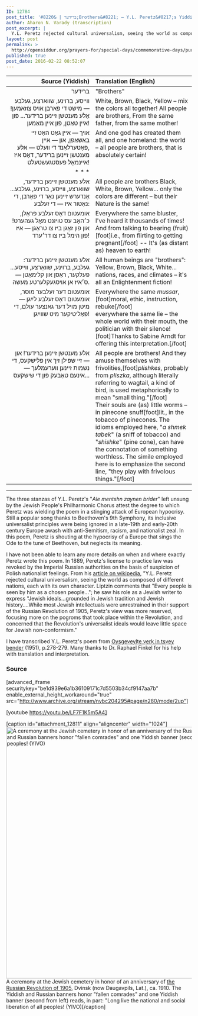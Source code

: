 ```yaml
---
ID: 12784
post_title: 'בּרידער | &#8220;Brothers&#8221; – Y.L. Peretz&#8217;s Yiddish Lampoon of Friedrich Schiller&#8217;s Ode to Joy'
author: Aharon N. Varady (transcription)
post_excerpt: |
  Y.L. Peretz rejected cultural universalism, seeing the world as composed of different nations, each with its own character. Liptzin comments that "Every people is seen by him as a chosen people..."; he saw his role as a Jewish writer to express "Jewish ideals...grounded in Jewish tradition and Jewish history." This is Peretz lampoon of the popularity of Friedrich Schiller's idealistic paean made famous as the lyrics to the climax of Beethoven's Ninth Symphony.
layout: post
permalink: >
  http://opensiddur.org/prayers-for/special-days/commemorative-days/purim/brothers-y-l-peretzs-yiddish-critique-of-friedrich-schillers-ode-to-joy/
published: true
post_date: 2016-02-22 08:52:07
---
```

<table style="margin-left: auto;margin-right: auto;" class="draggable">
<thead><tr><th id="x" style="text-align: right;">Source (Yiddish)</th><th style="text-align: left;">Translation (English)</th></tr></thead>
<tbody>
<tr><td style="vertical-align:top;" width="46%">
<div class="yiddish" style="text-align: right;"><span lang="he">
ברידער
</span></div>
</td>
 
<td style="vertical-align:top;" width="53%">
<div class="english">
"Brothers"
</div>
</td></tr>


<tr><td style="vertical-align:top;" width="46%">
<div class="yiddish" style="text-align: right;"><span lang="he">
ווייסע, ברוינע, שווארצע, געלבע —
מישט די פארבן אויס צוזאמען!
אַלע מענטשן זיינען ברידער...
פון איין טאַטן, פון איין מאַמען!
</span></div>
</td>
 
<td style="vertical-align:top;" width="53%">
<div class="english">
White, Brown, Black, Yellow –
mix the colors all together!
All people are brothers,
From the same father, from the same mother!
</div>
</td></tr>


<tr><td style="vertical-align:top;" width="46%">
<div class="yiddish" style="text-align: right;"><span lang="he">
אויך — איין גאָט האָט זיי באַשאַפן,
און — איין ,פאָטערלאַנד די וועלט —
אלע מענטשן זיינען ברידער,
דאָס איז איינמאָל פעסטגעשטעלט!
</span></div>
</td>
 
<td style="vertical-align:top;" width="53%">
<div class="english">
And one god has created them all,
and one homeland: the world –
all people are brothers,
that is absolutely certain!
</div>
</td></tr>

<tr><td><div class="liturgy" style="text-align: right;"><span lang="he">* * *</td><td></td></tr>

<tr><td style="vertical-align:top;" width="46%">
<div class="yiddish" style="text-align: right;"><span lang="he">
אלע מענטשן זיינען ברידער,
שווארצע, ווייסע, ברוינע, געלבע...
אַנדערש זיינען נאָר די פאַרבן,
די נאַטור איז — די זעלבע:
</span></div>
</td>
 
<td style="vertical-align:top;" width="53%">
<div class="english">
All people are brothers
Black, White, Brown, Yellow...
only the colors are different –
but their Nature is the same!
</div>
</td></tr>


<tr><td style="vertical-align:top;" width="46%">
<div class="yiddish" style="text-align: right;"><span lang="he">
אומעטום דאָס זעלבע פּראַלן,
כ׳האָב עס טויזנט מאָל געהערט!
און פון זאָגן ביז צו טראָגן —
איז פון הימל ביז צו דר׳ערד!
</span></div>
</td>
 
<td style="vertical-align:top;" width="53%">
<div class="english">
Everywhere the same bluster,
I've heard it thousands of times!
And from talking to bearing (fruit)[foot]i.e., from flirting to getting pregnant[/foot] --
It's (as distant as) heaven to earth!
</div>
</td></tr>


<tr><td style="vertical-align:top;" width="46%">
<div class="yiddish" style="text-align: right;"><span lang="he">
אלע מענטשן זיינען ברידער:
געלבע, ברוינע, שוואַרצע, װײסע...
פעלקער, ראַסן און קלימאַטן —
ס׳איז אן אויסגעקלערטע מעשה.
</span></div>
</td>
 
<td style="vertical-align:top;" width="53%">
<div class="english">
All human beings are "brothers":
Yellow, Brown, Black, White...
nations, races, and climates –
it's all an Enlightenment fiction!
</div>
</td></tr>


<tr><td style="vertical-align:top;" width="46%">
<div class="yiddish" style="text-align: right;"><span lang="he">
אומעטום דער זעלבער מוסר,
אומעטום דאָס זעלבע לײַגן —
מיטן מויל דער גאנצער עולם,
די פּאָליטיקער מיט שווײַגן!
</span></div>
</td>
 
<td style="vertical-align:top;" width="53%">
<div class="english">
Everywhere the same <em>mussar</em>, [foot]moral, ethic, instruction, rebuke[/foot]&nbsp;<br />
everywhere the same lie –
the whole world with their mouth,
the politician with their silence![foot]Thanks to Sabine Arndt for offering this interpretation.[/foot]
</div>
</td></tr>


<tr><td style="vertical-align:top;" width="46%">
<div class="yiddish" style="text-align: right;"><span lang="he">
אלע מענטשן זיינען ברידער!
און — זיי שפּילן זיך אין פלישקעס,
די נשמות זיינען ווערעמלעך —
אינעם טאַבעק פון די שישקעס...
</span></div>
</td>
 
<td style="vertical-align:top;" width="53%">
<div class="english">
All people are brothers!
And they amuse themselves with frivolities,[foot]<em>plishkes</em>, probably from <em>pliszka</em>, although literally referring to wagtail, a kind of bird, is used metaphorically to mean "small thing."[/foot]&nbsp;<br />
Their souls are (as) little worms –
in pinecone snuff[foot]lit., in the tobacco of pinecones. The idioms employed here, "<em>a shmek tabek</em>" (a sniff of tobacco) and "<em>shishke</em>" (pine cone), can have the connotation of something worthless. The simile employed here is to emphasize the second line, "they play with frivolous things."[/foot]
</div>
</td></tr></tbody></table>

<hr />

The three stanzas of Y.L. Peretz's "<em>Ale mentshn zaynen brider</em>" left unsung by the Jewish People's Philharmonic Chorus attest the degree to which Peretz was wielding the poem in a stinging attack of European hypocrisy. Still a popular song thanks to Beethoven's 9th Symphony, its inclusive universalist principles were being ignored in a late-19th and early-20th century Europe awash with anti-Semitism, racism, and nationalist zeal. In this poem, Peretz is shouting at the hypocrisy of a Europe that sings the Ode to the tune of Beethoven, but neglects its meaning.

I have not been able to learn any more details on when and where exactly Peretz wrote this poem. In 1889, Peretz's license to practice law was revoked by the Imperial Russian authorities on the basis of suspicion of Polish nationalist feelings. From his <a href="https://en.wikipedia.org/wiki/I._L._Peretz">article on wikipedia</a>, "Y.L. Peretz rejected cultural universalism, seeing the world as composed of different nations, each with its own character. Liptzin comments that "Every people is seen by him as a chosen people..."; he saw his role as a Jewish writer to express "Jewish ideals...grounded in Jewish tradition and Jewish history....While most Jewish intellectuals were unrestrained in their support of the Russian Revolution of 1905, Peretz's view was more reserved, focusing more on the pogroms that took place within the Revolution, and concerned that the Revolution's universalist ideals would leave little space for Jewish non-conformism."

I have transcribed Y.L. Peretz's poem from <a href="https://archive.org/stream/nybc204295#page/n280/mode/2up">Oysgeṿeylṭe ṿerḳ in tsṿey bender</a> (1951), p.278-279. Many thanks to Dr. Raphael Finkel for his help with translation and interpretation.

<h3>Source</h3>

[advanced_iframe securitykey="be1d939e6a1b36109171c7d5503b34cf9147aa7b" enable_external_height_workaround="true" src="http://www.archive.org/stream/nybc204295#page/n280/mode/2up"]

[youtube https://youtu.be/LF7F1K5m5A4]

[caption id="attachment_12811" align="aligncenter" width="1024"]<a href="http://opensiddur.org/wp-content/uploads/2016/02/Ceremony-at-the-Jewish-cemetery-in-honor-of-an-anniversary-of-the-Russian-Revolution-of-1905-Dvinsk-ca.-1910.png" rel="attachment wp-att-12811"><img src="http://opensiddur.org/wp-content/uploads/2016/02/Ceremony-at-the-Jewish-cemetery-in-honor-of-an-anniversary-of-the-Russian-Revolution-of-1905-Dvinsk-ca.-1910-e1456172667940.png" alt="A ceremony at the Jewish cemetery in honor of an anniversary of the Russian Revolution of 1905, Dvinsk (now Daugavpils, Lat.), ca. 1910. The Yiddish and Russian banners honor &quot;fallen comrades&quot; and one Yiddish banner (second from left) reads, in part: &quot;Long live the national and social liberation of all peoples! (YIVO)" width="1024" height="680" class="size-full wp-image-12811" /></a> A ceremony at the Jewish cemetery in honor of an anniversary of <a href="http://www.yivoencyclopedia.org/article.aspx/Russian_Revolution_of_1905">the Russian Revolution of 1905</a>, Dvinsk (now Daugavpils, Lat.), ca. 1910. The Yiddish and Russian banners honor "fallen comrades" and one Yiddish banner (second from left) reads, in part: "Long live the national and social liberation of all peoples! (YIVO)[/caption]